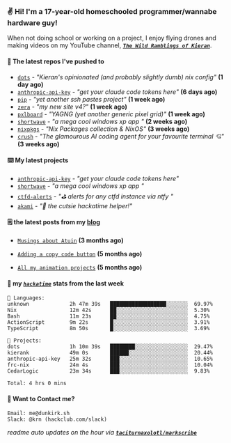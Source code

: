### ✌️ Hi! I'm a 17-year-old homeschooled programmer/wannabe hardware guy!

When not doing school or working on a project, I enjoy flying drones and making videos on my YouTube channel, [**_`The Wild Ramblings of Kieran`_**](https://youtube.com/@kieran.rambles).

#### 👷 The latest repos I've pushed to

- [`dots`](https://github.com/taciturnaxolotl/dots) - _"Kieran's opinionated (and probably slightly dumb) nix config"_ **(1 day ago)**
- [`anthropic-api-key`](https://github.com/taciturnaxolotl/anthropic-api-key) - _"get your claude code tokens here"_ **(6 days ago)**
- [`pip`](https://github.com/taciturnaxolotl/pip) - _"yet another ssh pastes project"_ **(1 week ago)**
- [`zera`](https://github.com/taciturnaxolotl/zera) - _"my new site v4?"_ **(1 week ago)**
- [`pxlboard`](https://github.com/taciturnaxolotl/pxlboard) - _"YAGNG (yet another generic pixel grid)"_ **(1 week ago)**
- [`shortwave`](https://github.com/taciturnaxolotl/shortwave) - _"a mega cool windows xp app "_ **(2 weeks ago)**
- [`nixpkgs`](https://github.com/NixOS/nixpkgs) - _"Nix Packages collection & NixOS"_ **(3 weeks ago)**
- [`crush`](https://github.com/charmbracelet/crush) - _"The glamourous AI coding agent for your favourite terminal 💘"_ **(3 weeks ago)**

#### ⌨️ My latest projects

- [`anthropic-api-key`](https://github.com/taciturnaxolotl/anthropic-api-key) - _"get your claude code tokens here"_
- [`shortwave`](https://github.com/taciturnaxolotl/shortwave) - _"a mega cool windows xp app "_
- [`ctfd-alerts`](https://github.com/taciturnaxolotl/ctfd-alerts) - _"⛳ alerts for any ctfd instance via ntfy "_
- [`akami`](https://github.com/taciturnaxolotl/akami) - _"🌷 the cutsie hackatime helper!"_

#### 🗒️ the latest posts from my [blog](https://dunkirk.sh)

- [`Musings about Atuin`](https://dunkirk.sh/blog/atuin/) **(3 months ago)**

- [`Adding a copy code button`](https://dunkirk.sh/blog/adding-a-copy-button/) **(5 months ago)**

- [`All my animation projects`](https://dunkirk.sh/blog/my-animations/) **(5 months ago)**



#### 📡 my [_`hackatime`_](https://waka.hackclub.com) stats from the last week

```text
💾 Languages:
unknown             2h 47m 39s   ██████████████████░░░░░░░  69.97%
Nix                 12m 42s      ██░░░░░░░░░░░░░░░░░░░░░░░  5.30%
Bash                11m 23s      ██░░░░░░░░░░░░░░░░░░░░░░░  4.75%
ActionScript        9m 22s       █░░░░░░░░░░░░░░░░░░░░░░░░  3.91%
TypeScript          8m 50s       █░░░░░░░░░░░░░░░░░░░░░░░░  3.69%

💼 Projects:
dots                1h 10m 39s   ████████░░░░░░░░░░░░░░░░░  29.47%
kierank             49m 0s       ██████░░░░░░░░░░░░░░░░░░░  20.44%
anthropic-api-key   25m 32s      ███░░░░░░░░░░░░░░░░░░░░░░  10.65%
frc-nix             24m 4s       ███░░░░░░░░░░░░░░░░░░░░░░  10.04%
CedarLogic          23m 34s      ███░░░░░░░░░░░░░░░░░░░░░░  9.83%

Total: 4 hrs 0 mins
```

#### 📮 Want to Contact me?

```text
Email: me@dunkirk.sh
Slack: @krn (hackclub.com/slack)
```

_readme auto updates on the hour via [**`taciturnaxolotl/markscribe`**](https://github.com/taciturnaxolotl/markscribe)_
